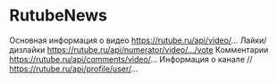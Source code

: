 # RutubeNews

Основная информация о видео https://rutube.ru/api/video/...
Лайки/дизлайки https://rutube.ru/api/numerator/video/.../vote
Комментарии https://rutube.ru/api/comments/video/...
Информация о канале // https://rutube.ru/api/profile/user/...